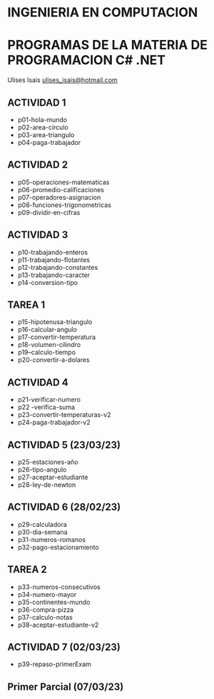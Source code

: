 # INGENIERIA EN COMPUTACION 
#  PROGRAMAS DE LA MATERIA DE PROGRAMACION C# .NET

Ulises Isais
ulises_isais@hotmail.com
## ACTIVIDAD 1
-   p01-hola-mundo
-   p02-area-circulo
-   p03-area-triangulo
-   p04-paga-trabajador 
## ACTIVIDAD 2
-   p05-operaciones-matematicas
-   p06-promedio-calificaciones
-   p07-operadores-asignacion
-   p08-funciones-trigonometricas
-   p09-dividir-en-cifras

## ACTIVIDAD 3 
- p10-trabajando-enteros
- p11-trabajando-flotantes
- p12-trabajando-constantes
- p13-trabajando-caracter
- p14-conversion-tipo

## TAREA 1
-   p15-hipotenusa-triangulo
-   p16-calcular-angulo
-   p17-convertir-temperatura
-   p18-volumen-cilindro
-   p19–calculo-tiempo
-   p20-convertir-a-dolares

## ACTIVIDAD 4
-   p21-verificar-numero
-   p22 -verifica-suma
-   p23-convertir-temperaturas-v2 
-   p24-paga-trabajador-v2

## ACTIVIDAD 5 (23/03/23)
-    p25-estaciones-año
-    p26-tipo-angulo
-    p27-aceptar-estudiante
-    p28-ley-de-newton

## ACTIVIDAD 6 (28/02/23)
- p29-calculadora
- p30-dia-semana
- p31-numeros-romanos
- p32-pago-estacionamiento

## TAREA 2
- p33-numeros-consecutivos
- p34-numero-mayor
- p35-continentes-mundo
- p36-compra-pizza
- p37-calculo-notas
- p38-aceptar-estudiante-v2

## ACTIVIDAD 7 (02/03/23)
- p39-repaso-primerExam

## Primer Parcial (07/03/23) 
